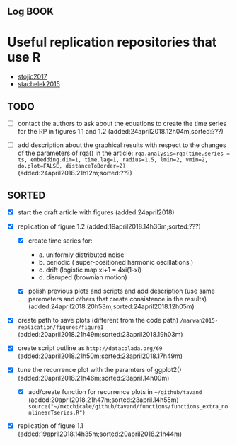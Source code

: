 Log BOOK
---
# Useful replication repositories that use R

* [stojic2017](https://github.com/hstojic/HintonNowlan1987_replication)
* [stachelek2015](https://github.com/jsta/ReScience-submission/tree/STACHELEK)



## TODO


* [ ] contact the authors to ask about the equations to create the 
	time series for the RP in figures 1.1 and 1.2
	(added:24april2018.12h04m,sorted:???)

* [ ] add description about the graphical results with respect to 
	the changes of the parameters of rqa() in the article:
	`rqa.analysis=rqa(time.series = ts, embedding.dim=1, time.lag=1,
       	radius=1.5, lmin=2, vmin=2, do.plot=FALSE, distanceToBorder=2)`
		(added:24april2018.21h12m;sorted:???)



## SORTED
* [x] start the draft article with figures
	(added:24april2018)


* [x] replication of figure 1.2
	(added:19april2018.14h36m;sorted:???)

	* [x] create time series for:
		* a. uniformly distributed noise
		* b. periodic ( super-positioned harmonic oscillations  )
		* c. drift (logistic map xi+1 = 4xi(1-xi)
		* d. disruped (brownian motion)

	* [x] polish previous plots and scripts and add description
		 (use same paremeters and others that create consistence in the results) 
		(added:24april2018.20h53m;sorted:24april2018.12h05m)



* [x] create path to save plots (different from the code path)
	`/marwan2015-replication/figures/figure1` 
	(added:20april2018.21h49m;sorted:23april2018.19h03m)





* [x]  create script outline as `http://datacolada.org/69`
	(added:20april2018.21h50m;sorted:23april2018.17h49m)




* [x]  tune the recurrence plot with the paramters of ggplot2()	
	(added:20april2018.21h46m;sorted:23april.14h00m)
	* [x] add/create function for recurrence plots in `~/github/tavand`
		(added:20april2018.21h47m;sorted:23april.14h55m)
		 `source("~/mxochicale/github/tavand/functions/functions_extra_nonlinearTseries.R")`


* [x] replication of figure 1.1
	(added:19april2018.14h35m;sorted:20april2018.21h44m)


